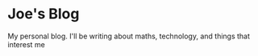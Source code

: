 # Joe's Blog

My personal blog. I'll be writing about maths, technology, and things that interest me
